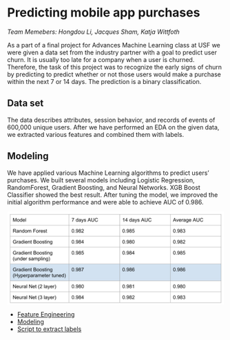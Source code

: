 # Predicting mobile app purchases
<i> Team Memebers: Hongdou Li, Jacques Sham, Katja Wittfoth </i>
<br>

As a part of a final project for Advances Machine Learning class at USF we were given a data set from the industry partner with a goal to predict user churn. It is usually too late for a company when a user is churned. Therefore, the task of this project was to recognize the early signs of churn by predicting to predict whether or not those users would make a purchase within the next 7 or 14 days. The prediction is a binary classification.

## Data set
The data describes attributes, session behavior, and records of events of 600,000 unique users. After we have performed an EDA on the given data, we extracted various features and combined them with labels. 

## Modeling
We have applied various Machine Learning algorithms to predict users’ purchases. We built several models including Logistic Regression, RandomForest, Gradient Boosting, and Neural Networks. XGB Boost Classifier showed the best result. After tuning the model, we improved the initial algorithm performance and were able to achieve AUC of 0.986.

<p align="center"> <img src="exp_results.png" align="middle">
</p>


* [Feature Engineering](https://github.com/katjawittfoth/user-churn/blob/master/Feature_Engineering.ipynb)
* [Modeling](https://github.com/katjawittfoth/user-churn/blob/master/Model_with_Hyperparameter_Tunning.ipynb)
* [Script to extract labels](https://github.com/katjawittfoth/user-churn/blob/master/label_extract.py)
